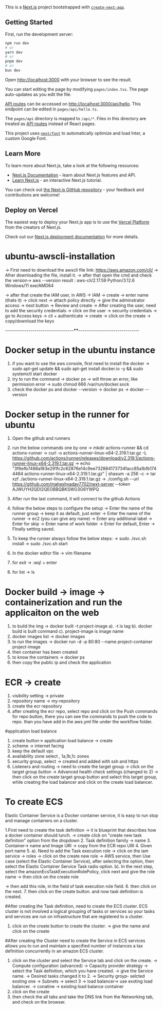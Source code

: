 This is a [Next.js](https://nextjs.org/) project bootstrapped with [`create-next-app`](https://github.com/vercel/next.js/tree/canary/packages/create-next-app).

## Getting Started

First, run the development server:

```bash
npm run dev
# or
yarn dev
# or
pnpm dev
# or
bun dev
```

Open [http://localhost:3000](http://localhost:3000) with your browser to see the result.

You can start editing the page by modifying `pages/index.tsx`. The page auto-updates as you edit the file.

[API routes](https://nextjs.org/docs/api-routes/introduction) can be accessed on [http://localhost:3000/api/hello](http://localhost:3000/api/hello). This endpoint can be edited in `pages/api/hello.ts`.

The `pages/api` directory is mapped to `/api/*`. Files in this directory are treated as [API routes](https://nextjs.org/docs/api-routes/introduction) instead of React pages.

This project uses [`next/font`](https://nextjs.org/docs/basic-features/font-optimization) to automatically optimize and load Inter, a custom Google Font.

## Learn More

To learn more about Next.js, take a look at the following resources:

- [Next.js Documentation](https://nextjs.org/docs) - learn about Next.js features and API.
- [Learn Next.js](https://nextjs.org/learn) - an interactive Next.js tutorial.

You can check out [the Next.js GitHub repository](https://github.com/vercel/next.js/) - your feedback and contributions are welcome!

## Deploy on Vercel

The easiest way to deploy your Next.js app is to use the [Vercel Platform](https://vercel.com/new?utm_medium=default-template&filter=next.js&utm_source=create-next-app&utm_campaign=create-next-app-readme) from the creators of Next.js.

Check out our [Next.js deployment documentation](https://nextjs.org/docs/deployment) for more details.

# ubuntu-awscli-installation

-> First need to download the awscli file
link: https://aws.amazon.com/cli/
-> Afrer downloading the file, install it.
-> after that open the cmd and check the version-> aws --version
result : aws-cli/2.17.59 Python/3.12.6 Windows/11 exe/AMD64

-> after that create the IAM user, in AWS
-> IAM -> create -> enter name (thats it) -> click next -> attach policy directly -> give the adminstrator access -> next button -> Review and create
-> After creating the user, need to add the security credentials -> click on the user -> security credentials -> go to Access keys -> cli + authenticate -> create -> click on the create -> copy/download the keys

-----------------------------------**************\*\***************-------------------------------

# Docker setup in the ubuntu instance

1. if you want to use the aws console, first need to install the docker
   -> sudo apt-get update && sudo apt-get install docker.io -y && sudo systemctl start docker
2. try to run the command -> docker ps -> will throw an error, like permission error
   -> sudo chmod 666 /var/run/docker.sock
3. check the docker ps and docker --version
   -> docker ps
   -> docker --version

# Docker setup in the runner for ubuntu

1. Open the github and runners
2. run the below commands one by one
   -> mkdir actions-runner && cd actions-runner
   -> curl -o actions-runner-linux-x64-2.319.1.tar.gz -L https://github.com/actions/runner/releases/download/v2.319.1/actions-runner-linux-x64-2.319.1.tar.gz
   -> echo "3f6efb7488a183e291fc2c62876e14c9ee732864173734facc85a1bfb1744464 actions-runner-linux-x64-2.319.1.tar.gz" | shasum -a 256 -c
   -> tar xzf ./actions-runner-linux-x64-2.319.1.tar.gz
   -> ./config.sh --url https://github.com/maheshyadav7702/next-server --token AJWUYH2QDI2QEOBBQBKSWG3G6YWPQ

3. After run the last command, it will connect to the github Actions
4. follow the below steps to configure the setup
   -> Enter the name of the runner group -> keep it as default, just enter
   -> Enter the name of the runner -> ec2 (you can give any name)
   -> Enter any additional label -> Enter for skip
   -> Enter name of work folder -> Enter for default, Enter
   -> FInally setting saved.
5. To keep the runner always follow the below steps:
   -> sudo ./svc.sh install
   -> sudo ./svc.sh start

6. In the docker editor file
   -> vim filename
7. for exit
   -> :wq! + enter
8. for list
   -> ls

# Docker build -> image -> containerization and run the applicaiton on the web

1. to build the img
   -> docker built -t project-image
   a). -t is tag
   b). docker build is built command
   c). project-image is image name
2. docker images list
   -> docker images
3. to run the images
   -> docker run -d -p 80:80 --name project-container project-image
4. then container has been created
5. to know the containers
   -> docker ps
6. then copy the public ip and check the application

# ECR -> create

1. visibility setting -> private
2. repository name -> my-repository
3. create the ecr repository
4. after creating the ecr repo, select repo and click on the Push commands for repo button, there you can see the commands to push the code to repo.
   than you have add in the aws.yml file under the workflow folder.

#application load balance

1. create button-> application load balance -> create
2. scheme -> internet facing
3. keep the default vpc
4. availability zone select , 1a,1b,1c zones
5. security group, select -> created and added with ssh and https
6. Listeners and routing -> need to create the target group -> click on the target group button -> Advanced health check settings (changed to 2) -> then click on the create target group button and select this target group, while creating the load balancer and click on the create load balancer.

# To create ECS

Elastic Container Service is a Docker container service, it is easy to run stop and manage containers on a cluster.

1.First need to create the task definition
-> it is blueprint that describes how a docker container should lunch.
-> create click on "create new task definition" option from the dropdown 2. Task definition family -> name 3. Container-> name and Image URI -> copy from the ECR repo URI 4. Given port name 5.
a). Need to add the Task execution role -> click on the iam service -> roles -> click on the create new role -> AWS service, then Use case (select the Elastic Container Service), after selecting the option, then select the Elastic Container Service Task radio option.
b). In the next step, select the amazonEcsTaskExecutionRolePolicy, click next and give the role name -> then click on the create role

-> then add this role, in the field of task execution role field. 6. then click on the next. 7. then click on the create button. and now task definition is created.

#After creating the Task definition, need to create the ECS cluster.
ECS cluster is not involved a logical grouping of tasks or services so your tasks and services are run on infrastructure that are registered to a cluster.

1. click on the create button to create the cluster.
   -> give the name and click on the create

#After creating the Cluster need to create the Service in ECS
services allows you to run and maintain a specified number of instances a tax definition concurrently in an amazon ECS cluster.

1. click on the cluster and select the Service tab and click on the create.
   -> Compute configuration (advanced) -> Capacity provider strategy
   -> select the Task definition, which you have created.
   -> give the Service name.
   -> Desired tasks changed it to 2.
   -> Security groyp- selcted exsting one
   -> Subnets -> select 3
   -> load balancer-> use exsting load balancer.
   -> conatine -> existing load balance container
2. click on the create
3. then check the all tabs and take the DNS link from the Networking tab, and check on the browser.
